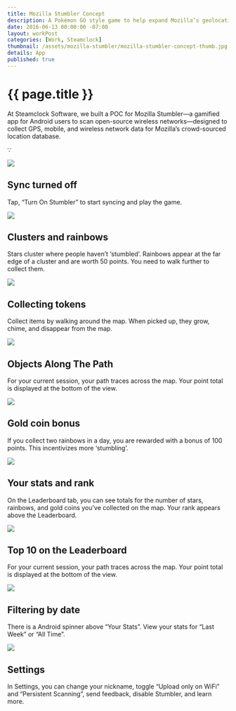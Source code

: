 ```yaml
---
title: Mozilla Stumbler Concept
description: A Pokémon GO style game to help expand Mozilla’s geolocation services.
date: 2016-06-13 00:00:00 -07:00
layout: workPost
categories: [Work, Steamclock]
thumbnail: /assets/mozilla-stumbler/mozilla-stumbler-concept-thumb.jpg
details: App
published: true
---
```

<div class="mw-900  bp1-u-textAlign-center  u-mar-auto  u-mar-b05">
    <h1 class="u-noMargin  u-mar-b00"><strong>{{ page.title }}</strong></h1>
    <p class="as-h3">At Steamclock Software, we built a POC for Mozilla Stumbler—a gamified app for Android users to scan open-source wireless networks—designed to collect GPS, mobile, and wireless network data for Mozilla’s crowd-sourced location database.</p>
    <p class="as-h5  bp1-u-textAlign-center  u-mar-b05">&#8757;</p>
</div>

<div class="Grid  Grid--withGutters">
    <!-- First row -->
    <div class="Grid-cell  u-size1of3">
        <img class="u-rounded-corners  u-shadow"  src="/assets/mozilla-stumbler/mozilla-stumbler-sync-off@2x.jpg"/>
        <h2 class="as-h4  u-mar-t02"><strong>Sync turned off</strong></h2>
        <p>Tap, “Turn On Stumbler” to start syncing and play the game.</p>
    </div>
    <div class="Grid-cell  u-size1of3">
        <img class="u-rounded-corners  u-shadow"  src="/assets/mozilla-stumbler/mozilla-stumbler-map@2x.jpg"/>
        <h2 class="as-h4  u-mar-t02"><strong>Clusters and rainbows</strong></h2>
        <p>Stars cluster where people haven’t ‘stumbled’. Rainbows appear at the far edge of a cluster and are worth 50 points. You need to walk further to collect them.</p>
    </div>
    <div class="Grid-cell  u-size1of3">
        <img class="u-rounded-corners  u-shadow"  src="/assets/mozilla-stumbler/mozilla-stumbler-star-pick-up@2x.jpg"/>
        <h2 class="as-h4  u-mar-t02"><strong>Collecting tokens</strong></h2>
        <p>Collect items by walking around the map. When picked up, they grow, chime, and disappear from the map.</p>
    </div>
    <!-- Second row -->
    <div class="Grid-cell  u-size1of3">
        <img class="u-rounded-corners  u-shadow" src="/assets/mozilla-stumbler/mozilla-stumbler-gather-on-path@2x.jpg"/>
        <h2 class="as-h4  u-mar-t02"><strong>Objects Along The Path</strong></h2>
        <p>For your current session, your path traces across the map. Your point total is displayed at the bottom of the view.</p>
    </div>
    <div class="Grid-cell  u-size1of3">
        <img class="u-rounded-corners  u-shadow"  src="/assets/mozilla-stumbler/mozilla-stumbler-gold-coin-bonus@2x.jpg"/>
        <h2 class="as-h4  u-mar-t02"><strong>Gold coin bonus</strong></h2>
        <p>If you collect two rainbows in a day, you are rewarded with a bonus of 100 points. This incentivizes more ‘stumbling’.</p>
    </div>
    <div class="Grid-cell  u-size1of3">
        <img class="u-rounded-corners  u-shadow"  src="/assets/mozilla-stumbler/mozilla-stumbler-leaderboard@2x.jpg"/>
        <h2 class="as-h4  u-mar-t02"><strong>Your stats and rank</strong></h2>
        <p>On the Leaderboard tab, you can see totals for the number of stars, rainbows, and gold coins you’ve collected on the map. Your rank appears above the Leaderboard.</p>
    </div>
    <!-- Third row -->
    <div class="Grid-cell  u-size1of3">
        <img class="u-rounded-corners  u-shadow" src="/assets/mozilla-stumbler/mozilla-stumbler-leaderboard-ranking@2x.jpg"/>
        <h2 class="as-h4  u-mar-t02"><strong>Top 10 on the Leaderboard</strong></h2>
        <p>For your current session, your path traces across the map. Your point total is displayed at the bottom of the view.</p>
    </div>
    <div class="Grid-cell  u-size1of3">
        <img class="u-rounded-corners  u-shadow"  src="/assets/mozilla-stumbler/mozilla-stumbler-leaderboard-date-range@2x.jpg"/>
        <h2 class="as-h4  u-mar-t02"><strong>Filtering by date</strong></h2>
        <p>There is a Android spinner above “Your Stats”. View your stats for “Last Week” or “All Time”.</p>
    </div>
    <div class="Grid-cell  u-size1of3">
        <img class="u-rounded-corners  u-shadow"  src="/assets/mozilla-stumbler/mozilla-stumbler-settings@2x.jpg"/>
        <h2 class="as-h4  u-mar-t02"><strong>Settings</strong></h2>
        <p class="u-mar-b00">In Settings, you can change your nickname, toggle “Upload only on WiFi” and “Persistent Scanning”, send feedback, disable Stumbler, and learn more.</p>
    </div>
</div>